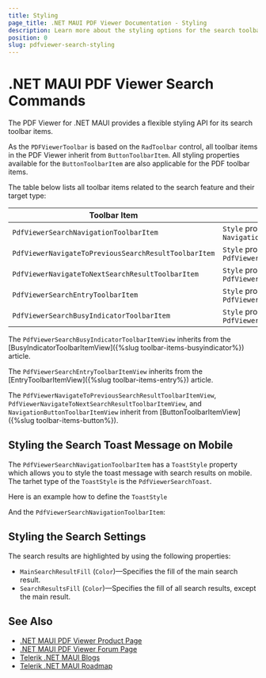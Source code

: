 ```yaml
---
title: Styling
page_title: .NET MAUI PDF Viewer Documentation - Styling
description: Learn more about the styling options for the search toolbar items.
position: 0
slug: pdfviewer-search-styling
---
```


# .NET MAUI PDF Viewer Search Commands

The PDF Viewer for .NET MAUI provides a flexible styling API for its search toolbar items. 

As the `PDFViewerToolbar` is based on the `RadToolbar` control, all toolbar items in the PDF Viewer inherit from `ButtonToolbarItem`. All styling properties available for the `ButtonToolbarItem` are also applicable for the PDF toolbar items. 

The table below lists all toolbar items related to the search feature and their target type:

| Toolbar Item | Target Type |
| ------ | ------ |
| `PdfViewerSearchNavigationToolbarItem` | `Style` property with target type `NavigationButtonToolbarItemView`  |
| `PdfViewerNavigateToPreviousSearchResultToolbarItem` | `Style` property with target type `PdfViewerNavigateToPreviousSearchResultToolbarItemView` |
| `PdfViewerNavigateToNextSearchResultToolbarItem` | `Style` property with target type `PdfViewerNavigateToNextSearchResultToolbarItemView` |
| `PdfViewerSearchEntryToolbarItem` | `Style` property with target type `PdfViewerSearchEntryToolbarItemView` |
| `PdfViewerSearchBusyIndicatorToolbarItem` | `Style` property with target type `PdfViewerSearchBusyIndicatorToolbarItemView` |

The `PdfViewerSearchBusyIndicatorToolbarItemView` inherits from the [BusyIndicatorToolbarItemView]({%slug toolbar-items-busyindicator%}) article.

The `PdfViewerSearchEntryToolbarItemView` inherits from the [EntryToolbarItemView]({%slug toolbar-items-entry%}) article.

The `PdfViewerNavigateToPreviousSearchResultToolbarItemView`, `PdfViewerNavigateToNextSearchResultToolbarItemView`, and `NavigationButtonToolbarItemView` inherit from [ButtonToolbarItemView]({%slug toolbar-items-button%}). 

## Styling the Search Toast Message on Mobile

The `PdfViewerSearchNavigationToolbarItem` has a `ToastStyle` property which allows you to style the toast message with search results on mobile. The tarhet type of the `ToastStyle` is the `PdfViewerSearchToast`.

Here is an example how to define the `ToastStyle`

<snippet id='prfviewer-search-toast' />

And the `PdfViewerSearchNavigationToolbarItem`:

<snippet id='pdfviewer-search-toast-style' />

## Styling the Search Settings

The search results are highlighted by using the following properties:

* `MainSearchResultFill` (`Color`)&mdash;Specifies the fill of the main search result.
* `SearchResultsFill` (`Color`)&mdash;Specifies the fill of all search results, except the main result.

## See Also

- [.NET MAUI PDF Viewer Product Page](https://www.telerik.com/maui-ui/pdfviewer)
- [.NET MAUI PDF Viewer Forum Page](https://www.telerik.com/forums/maui?tagId=2059)
- [Telerik .NET MAUI Blogs](https://www.telerik.com/blogs/mobile-net-maui)
- [Telerik .NET MAUI Roadmap](https://www.telerik.com/support/whats-new/maui-ui/roadmap)
